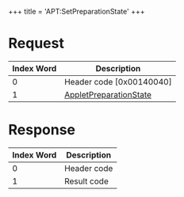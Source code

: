 +++
title = 'APT:SetPreparationState'
+++

# Request

| Index Word | Description                                                                     |
|------------|---------------------------------------------------------------------------------|
| 0          | Header code \[0x00140040\]                                                      |
| 1          | [AppletPreparationState](NS_and_APT_Services#AppletPreparationState "wikilink") |

# Response

| Index Word | Description |
|------------|-------------|
| 0          | Header code |
| 1          | Result code |
